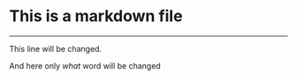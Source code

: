 # This is a markdown file

---

This line will be changed.

And here only *what* word will be changed
